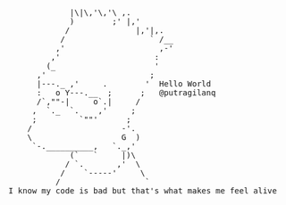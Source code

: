 <pre>
             |\|\,'\,'\ ,.
             )        ;' |,'
            /              |,'|,.
           /                  ` /__
          ,'                    ,-'
         ,'                    :
        (_                     '
      ,'                      ;
      |---._ ,'     .        '  Hello World
      :   o Y---.__  ;      ;   @putragilanq
      /`,""-|     o`.|     /
     ,  `._  `.    ,'     ;
     ;         `""'      ;
    /                   -'.
    \                   G  )
     `-.__________,   `._,'
             (`   `     |)\
            / `.       ,'  \
           /    `-----'     \
          /                  `
I know my code is bad but that's what makes me feel alive
</pre>
